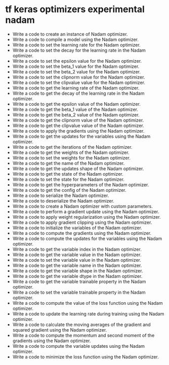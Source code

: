 # tf keras optimizers experimental nadam

- Write a code to create an instance of Nadam optimizer.
- Write a code to compile a model using the Nadam optimizer.
- Write a code to set the learning rate for the Nadam optimizer.
- Write a code to set the decay for the learning rate in the Nadam optimizer.
- Write a code to set the epsilon value for the Nadam optimizer.
- Write a code to set the beta_1 value for the Nadam optimizer.
- Write a code to set the beta_2 value for the Nadam optimizer.
- Write a code to set the clipnorm value for the Nadam optimizer.
- Write a code to set the clipvalue value for the Nadam optimizer.
- Write a code to get the learning rate of the Nadam optimizer.
- Write a code to get the decay of the learning rate in the Nadam optimizer.
- Write a code to get the epsilon value of the Nadam optimizer.
- Write a code to get the beta_1 value of the Nadam optimizer.
- Write a code to get the beta_2 value of the Nadam optimizer.
- Write a code to get the clipnorm value of the Nadam optimizer.
- Write a code to get the clipvalue value of the Nadam optimizer.
- Write a code to apply the gradients using the Nadam optimizer.
- Write a code to get the updates for the variables using the Nadam optimizer.
- Write a code to get the iterations of the Nadam optimizer.
- Write a code to get the weights of the Nadam optimizer.
- Write a code to set the weights for the Nadam optimizer.
- Write a code to get the name of the Nadam optimizer.
- Write a code to get the updates shape of the Nadam optimizer.
- Write a code to get the state of the Nadam optimizer.
- Write a code to set the state for the Nadam optimizer.
- Write a code to get the hyperparameters of the Nadam optimizer.
- Write a code to get the config of the Nadam optimizer.
- Write a code to serialize the Nadam optimizer.
- Write a code to deserialize the Nadam optimizer.
- Write a code to create a Nadam optimizer with custom parameters.
- Write a code to perform a gradient update using the Nadam optimizer.
- Write a code to apply weight regularization using the Nadam optimizer.
- Write a code to apply gradient clipping using the Nadam optimizer.
- Write a code to initialize the variables of the Nadam optimizer.
- Write a code to compute the gradients using the Nadam optimizer.
- Write a code to compute the updates for the variables using the Nadam optimizer.
- Write a code to get the variable index in the Nadam optimizer.
- Write a code to get the variable value in the Nadam optimizer.
- Write a code to set the variable value in the Nadam optimizer.
- Write a code to get the variable name in the Nadam optimizer.
- Write a code to get the variable shape in the Nadam optimizer.
- Write a code to get the variable dtype in the Nadam optimizer.
- Write a code to get the variable trainable property in the Nadam optimizer.
- Write a code to set the variable trainable property in the Nadam optimizer.
- Write a code to compute the value of the loss function using the Nadam optimizer.
- Write a code to update the learning rate during training using the Nadam optimizer.
- Write a code to calculate the moving averages of the gradient and squared gradient using the Nadam optimizer.
- Write a code to compute the momentum and second moment of the gradients using the Nadam optimizer.
- Write a code to compute the variable updates using the Nadam optimizer.
- Write a code to minimize the loss function using the Nadam optimizer.